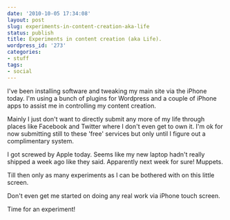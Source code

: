 ```yaml
---
date: '2010-10-05 17:34:08'
layout: post
slug: experiments-in-content-creation-aka-life
status: publish
title: Experiments in content creation (aka Life).
wordpress_id: '273'
categories:
- stuff
tags:
- social
---
```


I've been installing software and tweaking my main site via the iPhone today. I'm using a bunch of plugins for Wordpress and a couple of iPhone apps to assist me in controlling my content creation.

Mainly I just don't want to directly submit any more of my life through places like Facebook and Twitter where I don't even get to own it. I'm ok for now submitting still to these 'free' services but only until I figure out a complimentary system.

I got screwed by Apple today. Seems like my new laptop hadn't really shipped a week ago like they said. Apparently next week for sure! Muppets. 

Till then only as many experiments as I can be bothered with on this little screen.

Don't even get me started on doing any real work via iPhone touch screen.

Time for an experiment!
